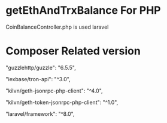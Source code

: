 # getEthAndTrxBalance For PHP

CoinBalanceController.php is used laravel

# Composer Related version

"guzzlehttp/guzzle": "6.5.5",

"iexbase/tron-api": "^3.0",

"kilvn/geth-jsonrpc-php-client": "^4.0",

"kilvn/geth-token-jsonrpc-php-client": "^1.0",

"laravel/framework": "^8.0",
